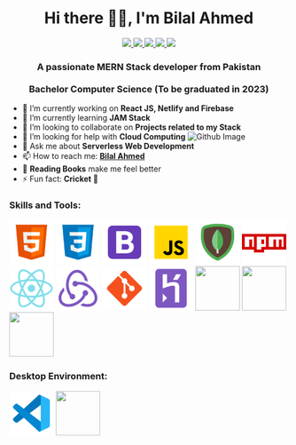 <h1 align="center">Hi there 🙋‍♂️, I'm Bilal Ahmed</h1>

<div display="flex" align="center">
  <a href="https://www.linkedin.com/in/bilal-ahmed-b75125184">
    <img src="https://img.shields.io/badge/LinkedIn-0077B5?style=for-the-badge&logo=linkedin&logoColor=white" />
  </a>
  <a href="https://www.instagram.com/bilal_ahmed_05/">
    <img src="https://img.shields.io/badge/Instagram-E4405F?style=for-the-badge&logo=instagram&logoColor=white" />
  </a>
  <a href="https://www.facebook.com/profile.php?id=100007545697355">
    <img src="https://img.shields.io/badge/Facebook-1877F2?style=for-the-badge&logo=facebook&logoColor=white" />
  </a>
  <a href="mailto:bilalahmed6551@gmail.com">
    <img src="https://img.shields.io/badge/Gmail-D14836?style=for-the-badge&logo=gmail&logoColor=white" />
  </a>
 <a href="https://www.pinterest.com/bilalahmed6551/">
   <img src="https://img.shields.io/badge/Pinterest-%23E60023.svg?&style=for-the-badge&logo=Pinterest&logoColor=white" />
  </a>
</div>


<h3 align="center">
A passionate MERN Stack developer from Pakistan <br />
  <br />
Bachelor Computer Science (To be graduated in 2023)
</h3>

- 🔭 I’m currently working on **React JS, Netlify and Firebase**
- 🌱 I’m currently learning **JAM Stack**
- 👯 I’m looking to collaborate on **Projects related to my Stack**                            
- 🤔 I’m looking for help with **Cloud Computing**
![Github Image](https://raw.githubusercontent.com/onimur/.github/master/.resources/git-header.svg)
- 💬 Ask me about **Serverless Web Development**
- 📫 How to reach me: **[Bilal Ahmed](mailto:bilalahmed6551@gmail.com)**
- 📖 **Reading Books** make me feel better
- ⚡ Fun fact: **Cricket 💚**

### Skills and Tools:
<div display="flex">
  <img src="https://raw.githubusercontent.com/sachinverma53121/sachinverma53121/master/icons/html5.png" width="80" height="80"  />
  <img src="https://raw.githubusercontent.com/sachinverma53121/sachinverma53121/master/icons/css3.png" width="80" height="80"  />
  <img src="https://raw.githubusercontent.com/sachinverma53121/sachinverma53121/master/icons/bootstrap.png" width="80" height="80"  />
  <img src="https://raw.githubusercontent.com/sachinverma53121/sachinverma53121/master/icons/js.png" width="80" height="80"  />
  <img src="https://raw.githubusercontent.com/sachinverma53121/sachinverma53121/master/icons/mongo.png" width="80" height="80"  />
  <img src="https://raw.githubusercontent.com/sachinverma53121/sachinverma53121/master/icons/npm.png" width="80" height="80"  />
  <img src="https://raw.githubusercontent.com/sachinverma53121/sachinverma53121/master/icons/react.png" width="80" height="80"  />
  <img src="https://raw.githubusercontent.com/sachinverma53121/sachinverma53121/master/icons/redux.png" width="80" height="80"  />
  <img src="https://raw.githubusercontent.com/sachinverma53121/sachinverma53121/master/icons/git.png" width="80" height="80"  />
  <img src="https://raw.githubusercontent.com/sachinverma53121/sachinverma53121/master/icons/heroku.png" width="80" height="80"  />
  <img src="https://img.icons8.com/color/452/firebase.png" width="80" height="80"  />
  <img src="https://api.nuget.org/v3-flatcontainer/yarn.msbuild/1.2.1/icon" width="80" height="80"  />
  <img src="https://d2eip9sf3oo6c2.cloudfront.net/tags/images/000/001/281/thumb/Fauna_Logo_blue.png" width="80" height="80"  />
</div>



### Desktop Environment:
<div display="flex">
  <img src="https://raw.githubusercontent.com/sachinverma53121/sachinverma53121/master/icons/vsc.png" width="80" height="80"  />
  <img src="https://www.freeiconspng.com/thumbs/windows-icon-png/system-windows-icon-png-4.png" width="80" height="80"  />
</div>




